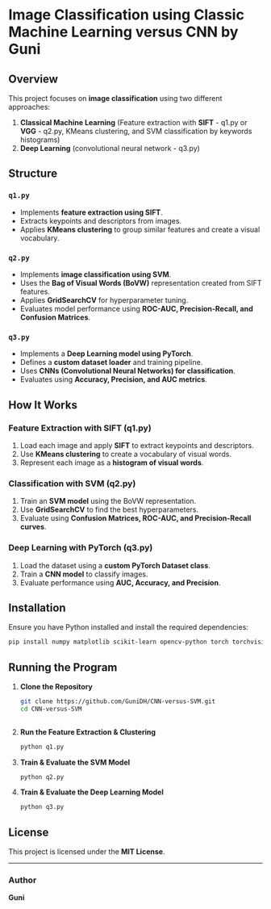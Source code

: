 # Image Classification using Classic Machine Learning versus CNN by Guni

## Overview

This project focuses on **image classification** using two different approaches:
1. **Classical Machine Learning** (Feature extraction with **SIFT** - q1.py or **VGG** - q2.py, KMeans clustering, and SVM classification by keywords histograms)
2. **Deep Learning** (convolutional neural network - q3.py)


## Structure

### `q1.py`
- Implements **feature extraction using SIFT**.
- Extracts keypoints and descriptors from images.
- Applies **KMeans clustering** to group similar features and create a visual vocabulary.

### `q2.py`
- Implements **image classification using SVM**.
- Uses the **Bag of Visual Words (BoVW)** representation created from SIFT features.
- Applies **GridSearchCV** for hyperparameter tuning.
- Evaluates model performance using **ROC-AUC, Precision-Recall, and Confusion Matrices**.

### `q3.py`
- Implements a **Deep Learning model using PyTorch**.
- Defines a **custom dataset loader** and training pipeline.
- Uses **CNNs (Convolutional Neural Networks) for classification**.
- Evaluates using **Accuracy, Precision, and AUC metrics**.

## How It Works

### **Feature Extraction with SIFT (q1.py)**
1. Load each image and apply **SIFT** to extract keypoints and descriptors.
2. Use **KMeans clustering** to create a vocabulary of visual words.
3. Represent each image as a **histogram of visual words**.

### **Classification with SVM (q2.py)**
1. Train an **SVM model** using the BoVW representation.
2. Use **GridSearchCV** to find the best hyperparameters.
3. Evaluate using **Confusion Matrices, ROC-AUC, and Precision-Recall curves**.

### **Deep Learning with PyTorch (q3.py)**
1. Load the dataset using a **custom PyTorch Dataset class**.
2. Train a **CNN model** to classify images.
3. Evaluate performance using **AUC, Accuracy, and Precision**.

## Installation

Ensure you have Python installed and install the required dependencies:
```sh
pip install numpy matplotlib scikit-learn opencv-python torch torchvision
```

## Running the Program

1. **Clone the Repository**
   ```sh
   git clone https://github.com/GuniDH/CNN-versus-SVM.git
   cd CNN-versus-SVM
  
   ```
2. **Run the Feature Extraction & Clustering**
   ```sh
   python q1.py
   ```
3. **Train & Evaluate the SVM Model**
   ```sh
   python q2.py
   ```
4. **Train & Evaluate the Deep Learning Model**
   ```sh
   python q3.py
   ```


## License

This project is licensed under the **MIT License**.

---
### Author
**Guni**

